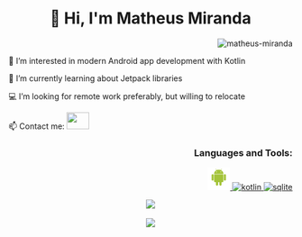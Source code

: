 <h1 align="center">👋 Hi, I'm Matheus Miranda</h1>
<p align="right"> <img src="https://komarev.com/ghpvc/?username=matheus-miranda&label=Profile%20views&color=0e75b6&style=flat" alt="matheus-miranda" /> </p>

<p> 👀 I’m interested in modern Android app development with Kotlin</p>
<p> 🌱 I’m currently learning about Jetpack libraries</p>
<p> 💻 I’m looking for remote work preferably, but willing to relocate</p>
<p> 📫 Contact me: <a href="https://www.linkedin.com/in/matheusmiranda"><img src="https://cdn.jsdelivr.net/gh/devicons/devicon/icons/linkedin/linkedin-original.svg" height="30" width="40"></a></p>


<h3 align="right">Languages and Tools:</h3>
<p align="right"> <a href="https://developer.android.com" target="_blank"> <img src="https://raw.githubusercontent.com/devicons/devicon/master/icons/android/android-original-wordmark.svg" alt="android" width="40" height="40"/> </a> <a href="https://kotlinlang.org" target="_blank"> <img src="https://www.vectorlogo.zone/logos/kotlinlang/kotlinlang-icon.svg" alt="kotlin" width="40" height="40"/> </a> <a href="https://www.sqlite.org/" target="_blank"> <img src="https://www.vectorlogo.zone/logos/sqlite/sqlite-icon.svg" alt="sqlite" width="40" height="40"/> </a> </p>


<p align="center"> 
<img src="https://github-readme-stats.vercel.app/api?username=matheus-miranda&show_icons=true&theme=tokyonight" />
</p>
<p align="center">
<img src="https://github-readme-stats.vercel.app/api/top-langs/?username=matheus-miranda&&layout=compact&theme=tokyonight" />
</p>

<!---
matheus-miranda/matheus-miranda is a ✨ special ✨ repository because its `README.md` (this file) appears on your GitHub profile.
You can click the Preview link to take a look at your changes.
--->
